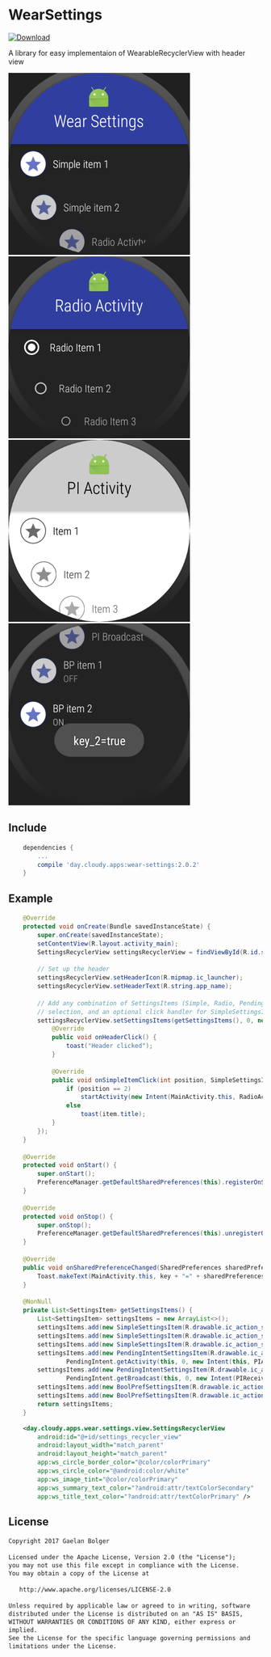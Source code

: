 WearSettings
=======
[ ![Download](https://api.bintray.com/packages/gaelan-bolger/maven/wear-settings-2/images/download.svg) ](https://bintray.com/gaelan-bolger/maven/wear-settings-2/_latestVersion)

A library for easy implementaion of WearableRecyclerView with header view

![](website/static/Screenshot_1501942470.png)
![](website/static/Screenshot_1501942479.png)
![](website/static/Screenshot_1501942488.png)
![](website/static/Screenshot_1501942494.png)


Include
--------

```groovy
    dependencies {
		...
		compile 'day.cloudy.apps:wear-settings:2.0.2'
	}
```


Example
--------

```java
    @Override
    protected void onCreate(Bundle savedInstanceState) {
        super.onCreate(savedInstanceState);
        setContentView(R.layout.activity_main);
        SettingsRecyclerView settingsRecyclerView = findViewById(R.id.settings_recycler_view);

        // Set up the header
        settingsRecyclerView.setHeaderIcon(R.mipmap.ic_launcher);
        settingsRecyclerView.setHeaderText(R.string.app_name);

        // Add any combination of SettingsItems (Simple, Radio, PendingIntent, BoolPref), initial
        // selection, and an optional click handler for SimpleSettingsItems and HeaderView
        settingsRecyclerView.setSettingsItems(getSettingsItems(), 0, new SettingsRecyclerView.OnClickListener() {
            @Override
            public void onHeaderClick() {
                toast("Header clicked");
            }

            @Override
            public void onSimpleItemClick(int position, SimpleSettingsItem item) {
                if (position == 2)
                    startActivity(new Intent(MainActivity.this, RadioActivity.class));
                else
                    toast(item.title);
            }
        });
    }

    @Override
    protected void onStart() {
        super.onStart();
        PreferenceManager.getDefaultSharedPreferences(this).registerOnSharedPreferenceChangeListener(this);
    }

    @Override
    protected void onStop() {
        super.onStop();
        PreferenceManager.getDefaultSharedPreferences(this).unregisterOnSharedPreferenceChangeListener(this);
    }

    @Override
    public void onSharedPreferenceChanged(SharedPreferences sharedPreferences, String key) {
        Toast.makeText(MainActivity.this, key + "=" + sharedPreferences.getBoolean(key, false), Toast.LENGTH_SHORT).show();
    }

    @NonNull
    private List<SettingsItem> getSettingsItems() {
        List<SettingsItem> settingsItems = new ArrayList<>();
        settingsItems.add(new SimpleSettingsItem(R.drawable.ic_action_star, "Simple item 1"));
        settingsItems.add(new SimpleSettingsItem(R.drawable.ic_action_star, "Simple item 2"));
        settingsItems.add(new SimpleSettingsItem(R.drawable.ic_action_star, "Radio Activty"));
        settingsItems.add(new PendingIntentSettingsItem(R.drawable.ic_action_star, "PI Activity",
                PendingIntent.getActivity(this, 0, new Intent(this, PIActivity.class), 0)));
        settingsItems.add(new PendingIntentSettingsItem(R.drawable.ic_action_star, "PI Broadcast",
                PendingIntent.getBroadcast(this, 0, new Intent(PIReceiver.ACTION_MAKE_TOAST), 0)));
        settingsItems.add(new BoolPrefSettingsItem(R.drawable.ic_action_star, "BP item 1", "key_1"));
        settingsItems.add(new BoolPrefSettingsItem(R.drawable.ic_action_star, "BP item 2", "key_2"));
        return settingsItems;
    }
```

```xml
    <day.cloudy.apps.wear.settings.view.SettingsRecyclerView
        android:id="@+id/settings_recycler_view"
        android:layout_width="match_parent"
        android:layout_height="match_parent"
        app:ws_circle_border_color="@color/colorPrimary"
        app:ws_circle_color="@android:color/white"
        app:ws_image_tint="@color/colorPrimary"
        app:ws_summary_text_color="?android:attr/textColorSecondary"
        app:ws_title_text_color="?android:attr/textColorPrimary" />
```
		
		
License
--------

    Copyright 2017 Gaelan Bolger

    Licensed under the Apache License, Version 2.0 (the "License");
    you may not use this file except in compliance with the License.
    You may obtain a copy of the License at

       http://www.apache.org/licenses/LICENSE-2.0

    Unless required by applicable law or agreed to in writing, software
    distributed under the License is distributed on an "AS IS" BASIS,
    WITHOUT WARRANTIES OR CONDITIONS OF ANY KIND, either express or implied.
    See the License for the specific language governing permissions and
    limitations under the License.

